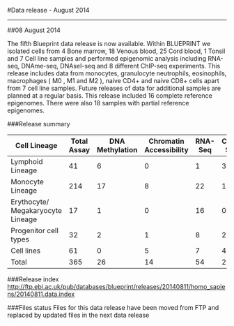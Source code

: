 #Data release - August 2014
***
##08 August 2014

The fifth Blueprint data release is now available. Within BLUEPRINT we isolated cells from 4 Bone marrow, 18 Venous blood, 25 Cord blood, 1 Tonsil and 7 Cell line samples and performed epigenomic analysis including RNA-seq, DNAme-seq, DNAseI-seq and 8 different ChIP-seq experiments. This release includes  data from monocytes, granulocyte neutrophils, eosinophils, macrophages ( M0 , M1 and M2 ), naive CD4+ and naive CD8+ cells apart from 7 cell line samples. Future releases of data for additional samples are planned at a regular basis. This release included 16 complete reference epigenomes. There were also 18 samples with partial reference epigenomes.

###Release summary

<div class="table-responsive">
<table summary="BLUEPRINT release 20140811" class="table table-striped">
<thead>
<tr>
<th>Cell Lineage</th>
<th>Total Assay</th>
<th>DNA Methylation</th>
<th>Chromatin Accessibility</th>
<th>RNA-Seq</th>
<th>ChIP-Seq</th>
</thead>
<tbody>
<tr>
<td>Lymphoid Lineage</td>
<td>41</td>
<td>6</td>
<td>0</td>
<td>1</td>
<td>34</td>
<tr>
<tr>
<td>Monocyte Lineage</td>
<td>214</td>
<td>17</td>
<td>8</td>
<td>22</td>
<td>167</td>
<tr>
<tr>
<td>Erythocyte/ Megakaryocyte Lineage</td>
<td>17</td>
<td>1</td>
<td>0</td>
<td>16</td>
<td>0</td>
<tr>
<tr>
<td>Progenitor cell types</td>
<td>32</td>
<td>2</td>
<td>1</td>
<td>8</td>
<td>21</td>
<tr>
<tr>
<td>Cell lines</td>
<td>61</td>
<td>0</td>
<td>5</td>
<td>7</td>
<td>49</td>
<tr>
<tr>
<td>Total</td>
<td>365</td>
<td>26</td>
<td>14</td>
<td>54</td>
<td>271</td>
<tr>
</tbody>
</table> 
</div>


###Release index 
http://ftp.ebi.ac.uk/pub/databases/blueprint/releases/20140811/homo_sapiens/20140811.data.index


###Files status
Files for this data release have been moved from FTP and replaced by updated files in the next data release
